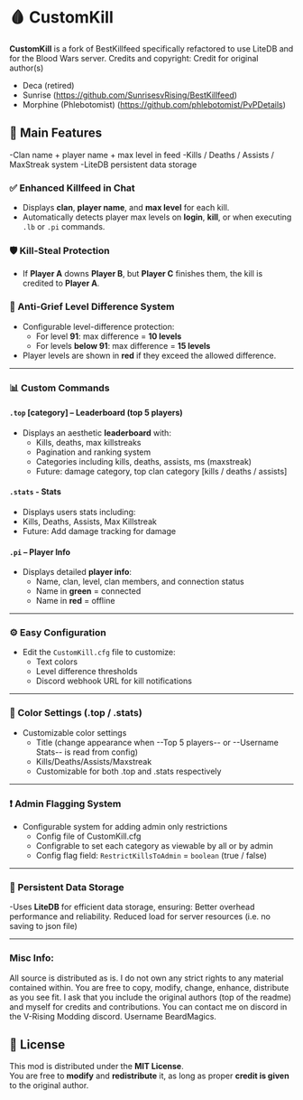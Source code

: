 # 🩸 CustomKill

**CustomKill** is a fork of BestKillfeed specifically refactored to use LiteDB and for the Blood Wars server.
Credits and copyright: 
Credit for original author(s)
- Deca (retired)
- Sunrise (https://github.com/SunrisesvRising/BestKillfeed)
- Morphine (Phlebotomist) (https://github.com/phlebotomist/PvPDetails)

## 🔧 Main Features
-Clan name + player name + max level in feed
-Kills / Deaths / Assists / MaxStreak system
-LiteDB persistent data storage

### ✅ Enhanced Killfeed in Chat
- Displays **clan**, **player name**, and **max level** for each kill.
- Automatically detects player max levels on **login**, **kill**, or when executing `.lb` or `.pi` commands.


### 🛡️ Kill-Steal Protection
- If **Player A** downs **Player B**, but **Player C** finishes them, the kill is credited to **Player A**.

### 🚫 Anti-Grief Level Difference System
- Configurable level-difference protection:
  - For level **91**: max difference = **10 levels**
  - For levels **below 91**: max difference = **15 levels**
- Player levels are shown in **red** if they exceed the allowed difference.

---

### 📊 Custom Commands

#### `.top` [category] – Leaderboard (top 5 players)
- Displays an aesthetic **leaderboard** with:
  - Kills, deaths, max killstreaks
  - Pagination and ranking system
  - Categories including kills, deaths, assists, ms (maxstreak)
  - Future: damage category, top clan category [kills / deaths / assists] 
 
#### `.stats` - Stats
- Displays users stats including:
- Kills, Deaths, Assists, Max Killstreak
- Future: Add damage tracking for damage

#### `.pi` – Player Info
- Displays detailed **player info**:
  - Name, clan, level, clan members, and connection status
  - Name in **green** = connected  
  - Name in **red** = offline

---

### ⚙️ Easy Configuration
- Edit the `CustomKill.cfg` file to customize:
  - Text colors
  - Level difference thresholds
  - Discord webhook URL for kill notifications

---

### 🎨 Color Settings (.top / .stats)
- Customizable color settings
  - Title (change appearance when --Top 5 players-- or --Username Stats-- is read from config)
  - Kills/Deaths/Assists/Maxstreak
  - Customizable for both .top and .stats respectively

---

### ❗ Admin Flagging System
- Configurable system for adding admin only restrictions
  - Config file of CustomKill.cfg
  - Configrable to set each category as viewable by all or by admin
  - Config flag field: `RestrictKillsToAdmin` = `boolean` (true / false)

---

### 💾 Persistent Data Storage
-Uses **LiteDB** for efficient data storage, ensuring:
Better overhead performance and reliability.
Reduced load for server resources (i.e. no saving to json file)

---

### Misc Info:
All source is distributed as is. I do not own any strict rights to any material contained within.
You are free to copy, modify, change, enhance, distribute as you see fit.
I ask that you include the original authors (top of the readme) and myself for credits and contributions.
You can contact me on discord in the V-Rising Modding discord. Username BeardMagics.

## 📝 License

This mod is distributed under the **MIT License**.  
You are free to **modify** and **redistribute** it, as long as proper **credit is given** to the original author.
